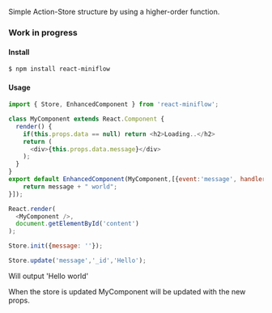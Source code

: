 Simple Action-Store structure by using a higher-order function.

### Work in progress 

#### Install

```sh
$ npm install react-miniflow
```

#### Usage

```javascript
import { Store, EnhancedComponent } from 'react-miniflow';

class MyComponent extends React.Component {
  render() {
    if(this.props.data == null) return <h2>Loading..</h2>
    return (
      <div>{this.props.data.message}</div>
    );
  }
}
export default EnhancedComponent(MyComponent,[{event:'message', handler: (message) => {
    return message + " world";
}]);
```
```javascript
React.render(
  <MyComponent />,
  document.getElementById('content')
);
```

```javascript
Store.init({message: ''});

Store.update('message','_id','Hello');
```

Will output 'Hello world'

When the store is updated MyComponent will be updated with the new props.




